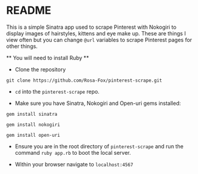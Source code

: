 # README

This is a simple Sinatra app used to scrape Pinterest with Nokogiri to display images of hairstyles, kittens and eye make up. 
These are things I view often but you can change `@url` variables to scrape Pinterest pages for other things.

** You will need to install Ruby **

* Clone the repository
```
git clone https://github.com/Rosa-Fox/pinterest-scrape.git
```

* `cd` into the `pinterest-scrape` repo. 

* Make sure you have Sinatra, Nokogiri and Open-uri gems installed:

```
gem install sinatra
```
```
gem install nokogiri
```
```
gem install open-uri
```

* Ensure you are in the root directory of `pinterest-scrape` and run the command `ruby app.rb` to boot the local server.

* Within your browser navigate to `localhost:4567`
